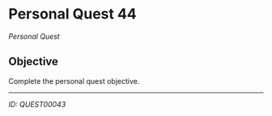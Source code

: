 # Personal Quest 44

*Personal Quest*

## Objective
Complete the personal quest objective.

---
*ID: QUEST00043*